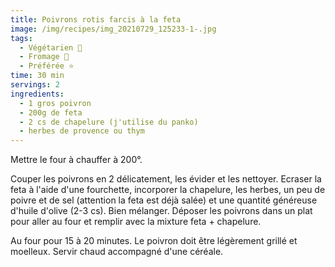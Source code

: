 ```yaml
---
title: Poivrons rotis farcis à la feta
image: /img/recipes/img_20210729_125233-1-.jpg
tags:
  - Végétarien 🌿
  - Fromage 🧀
  - Préférée ⭐
time: 30 min
servings: 2
ingredients:
  - 1 gros poivron
  - 200g de feta
  - 2 cs de chapelure (j'utilise du panko)
  - herbes de provence ou thym
---
```

Mettre le four à chauffer à 200°.

Couper les poivrons en 2 délicatement, les évider et les nettoyer. Ecraser la feta à l'aide d'une fourchette, incorporer la chapelure, les herbes, un peu de poivre et de sel (attention la feta est déjà salée) et une quantité généreuse d'huile d'olive (2-3 cs). Bien mélanger. Déposer les poivrons dans un plat pour aller au four et remplir avec la mixture feta + chapelure.

Au four pour 15 à 20 minutes. Le poivron doit être légèrement grillé et moelleux. Servir chaud accompagné d'une céréale.